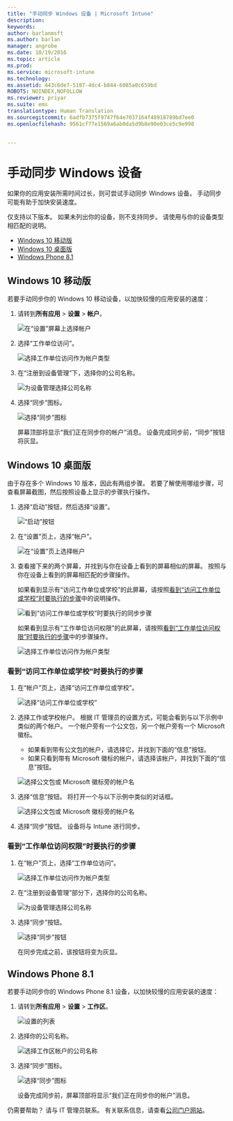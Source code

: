 ```yaml
---
title: "手动同步 Windows 设备 | Microsoft Intune"
description: 
keywords: 
author: barlanmsft
ms.author: barlan
manager: angrobe
ms.date: 10/19/2016
ms.topic: article
ms.prod: 
ms.service: microsoft-intune
ms.technology: 
ms.assetid: 443c6de7-5187-4dc4-b844-6085a0c659bd
ROBOTS: NOINDEX,NOFOLLOW
ms.reviewer: priyar
ms.suite: ems
translationtype: Human Translation
ms.sourcegitcommit: 6adfb7375f9747f64e7037164f48918789bd7ee0
ms.openlocfilehash: 9561cf77e1569a6ab0da5d9b8e90e03ce5c9e998


---
```



# <a name="sync-your-windows-device-manually"></a>手动同步 Windows 设备
如果你的应用安装所需时间过长，则可尝试手动同步 Windows 设备。 手动同步可能有助于加快安装速度。

仅支持以下版本。 如果未列出你的设备，则不支持同步。 请使用与你的设备类型相匹配的说明。

* [Windows 10 移动版](#windows-10-mobile)
* [Windows 10 桌面版](#windows-10-desktop)
* [Windows Phone 8.1](#windows-phone-81)


## <a name="windows-10-mobile"></a>Windows 10 移动版
若要手动同步你的 Windows 10 移动设备，以加快较慢的应用安装的速度：

1. 请转到**所有应用**  >  **设置**  >  **帐户**。

    ![在“设置”屏幕上选择帐户](./media/win10m-sync-1-settings-accounts.png)

2. 选择“工作单位访问”。

    ![选择工作单位访问作为帐户类型](./media/win10m-sync-2-work-access.png)

3. 在“注册到设备管理”下，选择你的公司名称。

    ![为设备管理选择公司名称](./media/win10m-sync-3-tap-comp-name.png)

4. 选择“同步”图标。

    ![选择“同步”图标](./media/win10m-sync-4-tap-sync.png)

    屏幕顶部将显示“我们正在同步你的帐户”消息。 设备完成同步前，“同步”按钮将灰显。

## <a name="windows-10-desktop"></a>Windows 10 桌面版
由于存在多个 Windows 10 版本，因此有两组步骤。 若要了解使用哪组步骤，可查看屏幕截图，然后按照设备上显示的步骤执行操作。

1. 选择“启动”按钮，然后选择“设置”。

    ![“启动”按钮](./media/win10pc-sync-1-start-button.png)

2. 在“设置”页上，选择“帐户”。

    ![在“设置”页上选择帐户](./media/win10pc-sync-2-settings-accounts.png)

3. 查看接下来的两个屏幕，并找到与你在设备上看到的屏幕相似的屏幕。 按照与你在设备上看到的屏幕相匹配的步骤操作。

    如果看到显示有“访问工作单位或学校”的此屏幕，请按照[看到“访问工作单位或学校”时要执行的步骤](#steps-to-follow-if-you-see-access-work-or-school)中的说明操作。

    ![看到“访问工作单位或学校”时要执行的同步步骤](./media/w10-enroll-rs1-connect-to-work-or-school.png)

    如果看到显示有“工作单位访问权限”的此屏幕，请按照[看到“工作单位访问权限”时要执行的步骤](#steps-to-follow-if-you-see-your-account)中的步骤操作。

    ![选择工作单位访问作为帐户类型](./media/win10pc-sync-3-work-access.png)

### <a name="steps-to-follow-if-you-see-access-work-or-school"></a>看到“访问工作单位或学校”时要执行的步骤

1. 在“帐户”页上，选择“访问工作单位或学校”。

    ![选择“访问工作单位或学校”](./media/w10-enroll-rs1-connect-to-work-or-school.png)

2. 选择工作或学校帐户。 根据 IT 管理员的设置方式，可能会看到与以下示例中类似的两个帐户。 一个帐户旁有一个公文包，另一个帐户旁有一个 Microsoft 徽标。

    - 如果看到带有公文包的帐户，请选择它，并找到下面的“信息”按钮。
    - 如果只看到带有 Microsoft 徽标的帐户，请选择该帐户，并找到下面的“信息”按钮。

    ![选择公文包或 Microsoft 徽标旁的帐户名](./media/win10pc-rs1-sync-info-button.png)

3. 选择“信息”按钮。 将打开一个与以下示例中类似的对话框。

    ![选择公文包或 Microsoft 徽标旁的帐户名](./media/win10pc-rs1-sync-button.png)

4. 选择“同步”按钮。 设备将与 Intune 进行同步。

### <a name="steps-to-follow-if-you-see-work-access"></a>看到“工作单位访问权限”时要执行的步骤

1. 在“帐户”页上，选择“工作单位访问”。

    ![选择工作单位访问作为帐户类型](./media/win10pc-sync-3-work-access.png)

2. 在“注册到设备管理”部分下，选择你的公司名称。

    ![为设备管理选择公司名称](./media/win10pc-sync-4-tap-com-name.png)

3. 选择“同步”按钮。

    ![选择“同步”按钮](./media/win10pc-sync-5-tap-sync.png)

   在同步完成之前，该按钮将变为灰显。

## <a name="windows-phone-81"></a>Windows Phone 8.1
若要手动同步你的 Windows Phone 8.1 设备，以加快较慢的应用安装的速度：

1. 请转到**所有应用**  >  **设置**  >  **工作区**。

    ![设置的列表](./media/wp81-1-sync-settings-workplace.png)

2. 选择你的公司名称。

    ![选择工作区帐户的公司名称](./media/wp81-2-sync-tap-compname.png)

3. 选择“同步”图标。

    ![选择“同步”图标](./media/wp81-3-sync-tap-sync-button.png)

   设备完成同步前，屏幕顶部将显示“我们正在同步你的帐户”消息。

仍需要帮助？ 请与 IT 管理员联系。 有关联系信息，请查看[公司门户网站](http://portal.manage.microsoft.com)。



<!--HONumber=Dec16_HO2-->


